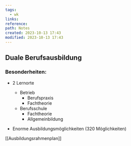```yaml
---
tags:
  - wk
links: 
reference: 
path: Notes
created: 2023-10-13 17:43
modified: 2023-10-13 17:43
---
```

## Duale Berufsausbildung 

### Besonderheiten:
- 2 Lernorte
	- Betrieb 
		- Berufspraxis
		- Fachtheorie
	- Berufsschule
		- Fachtheorie 
		- Allgemeinbildung

- Enorme Ausbildungsmöglichkeiten (320 Möglichkeiten)

[[Ausbildungsrahmenplan]]